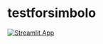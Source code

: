 # testforsimbolo
[![Streamlit App](https://static.streamlit.io/badges/streamlit_badge_black_white.svg)](https://testforsimbolo-jbcla76vgqkhcpmu3zslw4.streamlit.app/)
